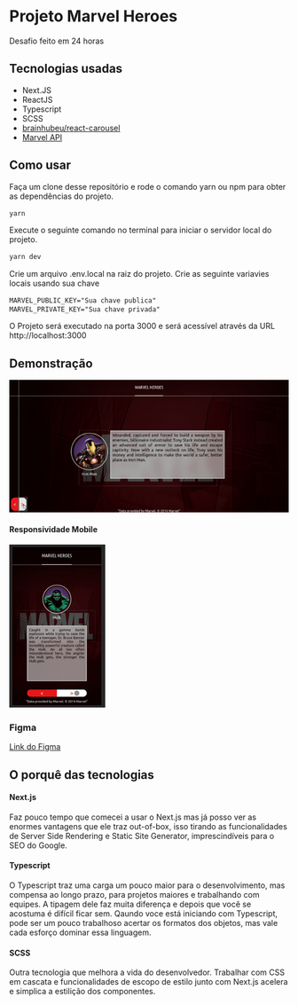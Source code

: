 # Projeto Marvel Heroes
 Desafio feito em 24 horas

## Tecnologias usadas

- Next.JS
- ReactJS
- Typescript
- SCSS
- [brainhubeu/react-carousel](https://github.com/brainhubeu/react-carousel)
- [Marvel API](https://developer.marvel.com/)

## Como usar

Faça um clone desse repositório e rode o comando yarn ou npm para obter as dependências do projeto.
```bash
yarn
```
Execute o seguinte comando no terminal para iniciar o servidor local do projeto.
```bash
yarn dev
```

Crie um arquivo .env.local na raiz do projeto. Crie as seguinte variavies locais usando sua chave
```
MARVEL_PUBLIC_KEY="Sua chave publica"
MARVEL_PRIVATE_KEY="Sua chave privada"
```

O Projeto será executado na porta 3000 e será acessível através da URL http://localhost:3000


## Demonstração

![alt text](https://github.com/DrZanuff/marvel-ui/blob/main/docs/main.gif?raw=true)

#### Responsividade Mobile

![alt text](https://raw.githubusercontent.com/DrZanuff/marvel-ui/main/docs/mobile.gif)

### Figma

[Link do Figma](https://www.figma.com/file/Hqjz57foqijCHtuEOk8LKx/MarvelUI?node-id=0%3A1)


## O porquê das tecnologias

#### Next.js
Faz pouco tempo que comecei a usar o Next.js mas já posso ver as enormes vantagens que ele traz out-of-box, isso tirando as funcionalidades de Server Side Rendering e Static Site Generator, imprescindíveis para o SEO do Google.

#### Typescript
O Typescript traz uma carga um pouco maior para o desenvolvimento, mas compensa ao longo prazo, para projetos maiores e trabalhando com equipes. A tipagem dele faz muita diferença e depois que você se acostuma é difícil ficar sem. Qaundo voce está iniciando com Typescript, pode ser um pouco trabalhoso acertar os formatos dos objetos, mas vale cada esforço dominar essa linguagem.

#### SCSS
Outra tecnologia que melhora a vida do desenvolvedor. Trabalhar com CSS em cascata e funcionalidades de escopo de estilo junto com Next.js acelera e simplica a estilição dos componentes. 
